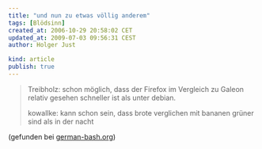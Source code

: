 ```yaml
---
title: "und nun zu etwas völlig anderem"
tags: [Blödsinn]
created_at: 2006-10-29 20:58:02 CET
updated_at: 2009-07-03 09:56:31 CEST
author: Holger Just

kind: article
publish: true
---
```


>Treibholz: schon möglich, dass der Firefox im Vergleich zu Galeon relativ gesehen schneller ist als unter debian.
>
>kowallke: kann schon sein, dass brote verglichen mit bananen grüner sind als in der nacht

(gefunden bei [german-bash.org](http://german-bash.org/6360))